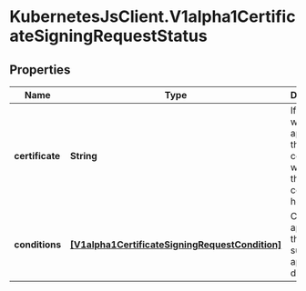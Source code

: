 # KubernetesJsClient.V1alpha1CertificateSigningRequestStatus

## Properties
Name | Type | Description | Notes
------------ | ------------- | ------------- | -------------
**certificate** | **String** | If request was approved, the controller will place the issued certificate here. | [optional] 
**conditions** | [**[V1alpha1CertificateSigningRequestCondition]**](V1alpha1CertificateSigningRequestCondition.md) | Conditions applied to the request, such as approval or denial. | [optional] 


